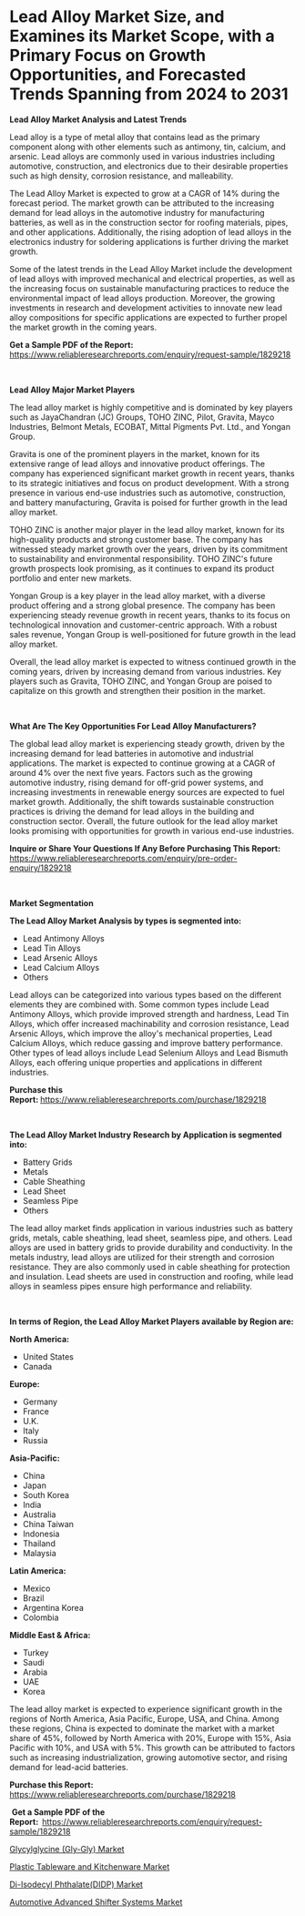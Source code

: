 <p><h1>Lead Alloy Market Size, and Examines its Market Scope, with a Primary Focus on Growth Opportunities, and Forecasted Trends Spanning from 2024 to 2031</h1></p><p><strong>Lead Alloy Market Analysis and Latest Trends</strong></p>
<p><p>Lead alloy is a type of metal alloy that contains lead as the primary component along with other elements such as antimony, tin, calcium, and arsenic. Lead alloys are commonly used in various industries including automotive, construction, and electronics due to their desirable properties such as high density, corrosion resistance, and malleability.</p><p>The Lead Alloy Market is expected to grow at a CAGR of 14% during the forecast period. The market growth can be attributed to the increasing demand for lead alloys in the automotive industry for manufacturing batteries, as well as in the construction sector for roofing materials, pipes, and other applications. Additionally, the rising adoption of lead alloys in the electronics industry for soldering applications is further driving the market growth.</p><p>Some of the latest trends in the Lead Alloy Market include the development of lead alloys with improved mechanical and electrical properties, as well as the increasing focus on sustainable manufacturing practices to reduce the environmental impact of lead alloys production. Moreover, the growing investments in research and development activities to innovate new lead alloy compositions for specific applications are expected to further propel the market growth in the coming years.</p></p>
<p><strong>Get a Sample PDF of the Report:&nbsp;</strong> <a href="https://www.reliableresearchreports.com/enquiry/request-sample/1829218">https://www.reliableresearchreports.com/enquiry/request-sample/1829218</a></p>
<p>&nbsp;</p>
<p><strong>Lead Alloy Major Market Players</strong></p>
<p><p>The lead alloy market is highly competitive and is dominated by key players such as JayaChandran (JC) Groups, TOHO ZINC, Pilot, Gravita, Mayco Industries, Belmont Metals, ECOBAT, Mittal Pigments Pvt. Ltd., and Yongan Group. </p><p>Gravita is one of the prominent players in the market, known for its extensive range of lead alloys and innovative product offerings. The company has experienced significant market growth in recent years, thanks to its strategic initiatives and focus on product development. With a strong presence in various end-use industries such as automotive, construction, and battery manufacturing, Gravita is poised for further growth in the lead alloy market.</p><p>TOHO ZINC is another major player in the lead alloy market, known for its high-quality products and strong customer base. The company has witnessed steady market growth over the years, driven by its commitment to sustainability and environmental responsibility. TOHO ZINC's future growth prospects look promising, as it continues to expand its product portfolio and enter new markets.</p><p>Yongan Group is a key player in the lead alloy market, with a diverse product offering and a strong global presence. The company has been experiencing steady revenue growth in recent years, thanks to its focus on technological innovation and customer-centric approach. With a robust sales revenue, Yongan Group is well-positioned for future growth in the lead alloy market.</p><p>Overall, the lead alloy market is expected to witness continued growth in the coming years, driven by increasing demand from various industries. Key players such as Gravita, TOHO ZINC, and Yongan Group are poised to capitalize on this growth and strengthen their position in the market.</p></p>
<p>&nbsp;</p>
<p><strong>What Are The Key Opportunities For Lead Alloy Manufacturers?</strong></p>
<p><p>The global lead alloy market is experiencing steady growth, driven by the increasing demand for lead batteries in automotive and industrial applications. The market is expected to continue growing at a CAGR of around 4% over the next five years. Factors such as the growing automotive industry, rising demand for off-grid power systems, and increasing investments in renewable energy sources are expected to fuel market growth. Additionally, the shift towards sustainable construction practices is driving the demand for lead alloys in the building and construction sector. Overall, the future outlook for the lead alloy market looks promising with opportunities for growth in various end-use industries.</p></p>
<p><strong>Inquire or Share Your Questions If Any Before Purchasing This Report:</strong> <a href="https://www.reliableresearchreports.com/enquiry/pre-order-enquiry/1829218">https://www.reliableresearchreports.com/enquiry/pre-order-enquiry/1829218</a></p>
<p>&nbsp;</p>
<p><strong>Market Segmentation</strong></p>
<p><strong>The Lead Alloy Market Analysis by types is segmented into:</strong></p>
<p><ul><li>Lead Antimony Alloys</li><li>Lead Tin Alloys</li><li>Lead Arsenic Alloys</li><li>Lead Calcium Alloys</li><li>Others</li></ul></p>
<p><p>Lead alloys can be categorized into various types based on the different elements they are combined with. Some common types include Lead Antimony Alloys, which provide improved strength and hardness, Lead Tin Alloys, which offer increased machinability and corrosion resistance, Lead Arsenic Alloys, which improve the alloy's mechanical properties, Lead Calcium Alloys, which reduce gassing and improve battery performance. Other types of lead alloys include Lead Selenium Alloys and Lead Bismuth Alloys, each offering unique properties and applications in different industries.</p></p>
<p><strong>Purchase this Report:&nbsp;</strong><a href="https://www.reliableresearchreports.com/purchase/1829218">https://www.reliableresearchreports.com/purchase/1829218</a></p>
<p>&nbsp;</p>
<p><strong>The Lead Alloy Market Industry Research by Application is segmented into:</strong></p>
<p><ul><li>Battery Grids</li><li>Metals</li><li>Cable Sheathing</li><li>Lead Sheet</li><li>Seamless Pipe</li><li>Others</li></ul></p>
<p><p>The lead alloy market finds application in various industries such as battery grids, metals, cable sheathing, lead sheet, seamless pipe, and others. Lead alloys are used in battery grids to provide durability and conductivity. In the metals industry, lead alloys are utilized for their strength and corrosion resistance. They are also commonly used in cable sheathing for protection and insulation. Lead sheets are used in construction and roofing, while lead alloys in seamless pipes ensure high performance and reliability.</p></p>
<p>&nbsp;</p>
<p><strong>In terms of Region, the Lead Alloy Market Players available by Region are:</strong></p>
<p>
    <p> <strong> North America: </strong>
        <ul>
            <li>United States</li>
            <li>Canada</li>
        </ul>
        </p> 
    <p> <strong> Europe: </strong>
        <ul>
            <li>Germany</li>
            <li>France</li>
            <li>U.K.</li>
            <li>Italy</li>
            <li>Russia</li>
        </ul>
        </p> 
    <p> <strong> Asia-Pacific: </strong>
        <ul>
            <li>China</li>
            <li>Japan</li>
            <li>South Korea</li>
            <li>India</li>
            <li>Australia</li>
            <li>China Taiwan</li>
            <li>Indonesia</li>
            <li>Thailand</li>
            <li>Malaysia</li>
        </ul>
        </p> 
    <p> <strong> Latin America: </strong>
        <ul>
            <li>Mexico</li>
            <li>Brazil</li>
            <li>Argentina Korea</li>
            <li>Colombia</li>
        </ul>
        </p> 
    <p> <strong> Middle East & Africa: </strong>
        <ul>
            <li>Turkey</li>
            <li>Saudi</li>
            <li>Arabia</li>
            <li>UAE</li>
            <li>Korea</li>
        </ul>
    </p>
    </p>
<p><p>The lead alloy market is expected to experience significant growth in the regions of North America, Asia Pacific, Europe, USA, and China. Among these regions, China is expected to dominate the market with a market share of 45%, followed by North America with 20%, Europe with 15%, Asia Pacific with 10%, and USA with 5%. This growth can be attributed to factors such as increasing industrialization, growing automotive sector, and rising demand for lead-acid batteries.</p></p>
<p><strong>Purchase this Report: </strong><a href="https://www.reliableresearchreports.com/purchase/1829218">https://www.reliableresearchreports.com/purchase/1829218</a></p>
<p>&nbsp;<strong>Get a Sample PDF of the Report:&nbsp;&nbsp;</strong><a href="https://www.reliableresearchreports.com/enquiry/request-sample/1829218">https://www.reliableresearchreports.com/enquiry/request-sample/1829218</a></p>
<p><strong></strong></p>
<p><p><a href="https://gentle-editor-9db.notion.site/Glycylglycine-Gly-Gly-Market-Research-Report-Provides-thorough-Industry-Overview-which-offers-an--48980aba6ab04586badc2651545e852d">Glycylglycine (Gly-Gly) Market</a></p><p><a href="https://view.publitas.com/reportprime-1/plastic-tableware-and-kitchenware-market-research-report-reveals-the-latest-trends-and-opportunities-of-this-market-for-period-from-2023-2030/">Plastic Tableware and Kitchenware Market</a></p><p><a href="https://view.publitas.com/reportprime-1/di-isodecyl-phthalate-didp-market-size-growing-and-forecasted-for-period-from-2023-2030-and-provides-complete-market-analysis-of-this-market/">Di-Isodecyl Phthalate(DIDP) Market</a></p><p><a href="https://view.publitas.com/reportprime-1/automotive-advanced-shifter-systems-market-a-comprehensive-report-of-its-market-share-growth-trends-2023-2030/">Automotive Advanced Shifter Systems Market</a></p></p>